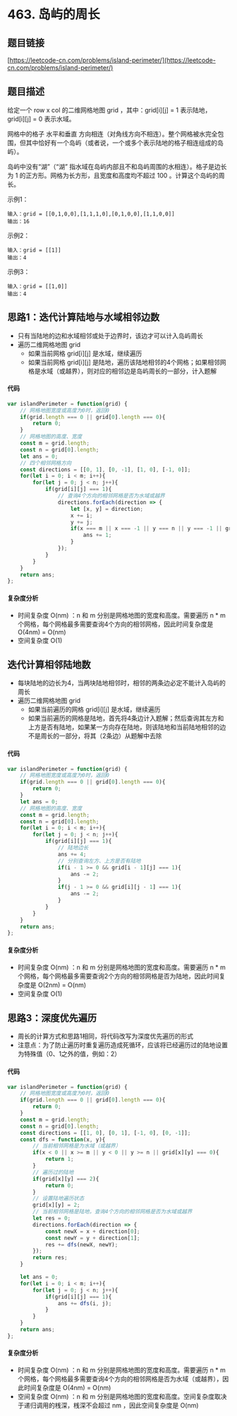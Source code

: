 # 463. 岛屿的周长

## 题目链接
[https://leetcode-cn.com/problems/island-perimeter/](https://leetcode-cn.com/problems/island-perimeter/)

## 题目描述
给定一个 row x col 的二维网格地图 grid ，其中：grid[i][j] = 1 表示陆地， grid[i][j] = 0 表示水域。

网格中的格子 水平和垂直 方向相连（对角线方向不相连）。整个网格被水完全包围，但其中恰好有一个岛屿（或者说，一个或多个表示陆地的格子相连组成的岛屿）。

岛屿中没有“湖”（“湖” 指水域在岛屿内部且不和岛屿周围的水相连）。格子是边长为 1 的正方形。网格为长方形，且宽度和高度均不超过 100 。计算这个岛屿的周长。

示例1：
```
输入：grid = [[0,1,0,0],[1,1,1,0],[0,1,0,0],[1,1,0,0]]
输出：16
```

示例2：
```
输入：grid = [[1]]
输出：4
```

示例3：
```
输入：grid = [[1,0]]
输出：4
```

## 思路1：迭代计算陆地与水域相邻边数
 - 只有当陆地的边和水域相邻或处于边界时，该边才可以计入岛屿周长
 - 遍历二维网格地图 grid 
   - 如果当前网格 grid[i][j] 是水域，继续遍历
   - 如果当前网格 grid[i][j] 是陆地，遍历该陆地相邻的4个网格；如果相邻网格是水域（或越界），则对应的相邻边是岛屿周长的一部分，计入题解

#### 代码
```javascript
var islandPerimeter = function(grid) {
    // 网格地图宽度或高度为0时，返回0
    if(grid.length === 0 || grid[0].length === 0){
        return 0;
    }
    // 网格地图的高度、宽度
    const m = grid.length;
    const n = grid[0].length;
    let ans = 0;
    // 四个相邻网格方向
    const directions = [[0, 1], [0, -1], [1, 0], [-1, 0]];
    for(let i = 0; i < m; i++){
        for(let j = 0; j < n; j++){
            if(grid[i][j] === 1){
                // 查询4个方向的相邻网格是否为水域或越界
                directions.forEach(direction => {
                    let [x, y] = direction;
                    x += i;
                    y += j;
                    if(x === m || x === -1 || y === n || y === -1 || grid[x][y] === 0){
                        ans += 1;
                    }
                });
            }
        }
    }
    return ans;
};
```

#### 复杂度分析
 - 时间复杂度 O(nm) ：n 和 m 分别是网格地图的宽度和高度。需要遍历 n * m 个网格，每个网格最多需要查询4个方向的相邻网格，因此时间复杂度是 O(4nm) = O(nm)
 - 空间复杂度 O(1)

## 迭代计算相邻陆地数
 - 每块陆地的边长为4，当两块陆地相邻时，相邻的两条边必定不能计入岛屿的周长
 - 遍历二维网格地图 grid
   - 如果当前遍历的网格 grid[i][j] 是水域，继续遍历
   - 如果当前遍历的网格是陆地，首先将4条边计入题解；然后查询其左方和上方是否有陆地，如果某一方向存在陆地，则该陆地和当前陆地相邻的边不是周长的一部分，将其（2条边）从题解中去除

#### 代码
```javascript
var islandPerimeter = function(grid) {
    // 网格地图宽度或高度为0时，返回0
    if(grid.length === 0 || grid[0].length === 0){
        return 0;
    }
    let ans = 0;
    // 网格地图的高度、宽度
    const m = grid.length;
    const n = grid[0].length;
    for(let i = 0; i < m; i++){
        for(let j = 0; j < n; j++){
            if(grid[i][j] === 1){
                // 陆地边长
                ans += 4;
                // 分别查询左方、上方是否有陆地
                if(i - 1 >= 0 && grid[i - 1][j] === 1){
                    ans -= 2;
                }
                if(j - 1 >= 0 && grid[i][j - 1] === 1){
                    ans -= 2;
                }
            }
        }
    }
    return ans;
};
```

#### 复杂度分析
 - 时间复杂度 O(nm) ：n 和 m 分别是网格地图的宽度和高度。需要遍历 n * m 个网格，每个网格最多需要查询2个方向的相邻网格是否为陆地，因此时间复杂度是 O(2nm) = O(nm)
 - 空间复杂度 O(1)

## 思路3：深度优先遍历
 - 周长的计算方式和思路1相同，将代码改写为深度优先遍历的形式
 - 注意点：为了防止遍历时重复遍历造成死循环，应该将已经遍历过的陆地设置为特殊值（0、1之外的值，例如：2）

#### 代码
```javascript
var islandPerimeter = function(grid) {
    // 网格地图宽度或高度为0时，返回0
    if(grid.length === 0 || grid[0].length === 0){
        return 0;
    }
    const m = grid.length;
    const n = grid[0].length;
    const directions = [[1, 0], [0, 1], [-1, 0], [0, -1]];
    const dfs = function(x, y){
        // 当前相邻网格是为水域（或越界）
        if(x < 0 || x >= m || y < 0 || y >= n || grid[x][y] === 0){
            return 1;
        }
        // 遍历过的陆地
        if(grid[x][y] === 2){
            return 0;
        }
        // 设置陆地遍历状态
        grid[x][y] = 2;
        // 当前相邻网格是陆地，查询4个方向的相邻网格是否为水域或越界
        let res = 0;
        directions.forEach(direction => {
            const newX = x + direction[0];
            const newY = y + direction[1];
            res += dfs(newX, newY);
        });
        return res;
    }

    let ans = 0;
    for(let i = 0; i < m; i++){
        for(let j = 0; j < n; j++){
            if(grid[i][j] === 1){
                ans += dfs(i, j);
            }
        }
    }
    return ans;
};
```

#### 复杂度分析
 - 时间复杂度 O(nm) ：n 和 m 分别是网格地图的宽度和高度。需要遍历 n * m 个网格，每个网格最多需要查询4个方向的相邻网格是否为水域（或越界），因此时间复杂度是 O(4nm) = O(nm)
 - 空间复杂度 O(nm) ：n 和 m 分别是网格地图的宽度和高度。空间复杂度取决于递归调用的桟深，桟深不会超过 nm ，因此空间复杂度是 O(nm)
